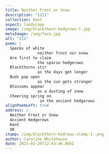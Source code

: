 ```yaml
---
title: Neither Frost or Snow
description: "1111"
collection: Kent
aspect: landscape
image: /img/blackthorn-hedgrows-1.jpg
metaImage: /img/face.jpg
alt: "111"
poem: |
  Specks of white
              neither frost nor snow
  Are first to claim
              the sparse hedgerows 
  Blackthorns stir 
              as the days get longer
  Buds pop open 
              as the sun gets stronger
  Blossoms appear 
              as a dusting of snow
  Cheering spring on 
               in the ancient hedgerows
alignPoemLeft: true
address: |-
  Neither Frost or Snow
  Ancient Hedgerows
  Kent
  UK
stamp: /img/blackthorn-hedrows-stamp-1-.png
author: Caroline Whitehouse
date: 2023-02-26T12:43:46.866Z
---
```

